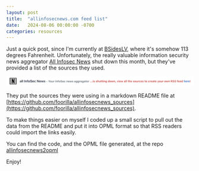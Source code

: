 ```yaml
---
layout: post
title:  "allinfosecnews.com feed list"
date:   2024-08-06 00:00:00 -0700
categories: resources
---
```

Just a quick post, since I'm currently at [BSidesLV](https://bsideslv.org), where it's somehow 113 degrees Fahrenheit. Unfortunately,
the really valuable information security news aggregator [All Infosec News](https://allinfosecnews.com) shut down this month, 
but they've provided a list of the sources they used.

![image of shutdown announcement from allinfosecnews.com](/images/allinfosecnews_shutdown.png)

They put the sources they were using in a markdown README file at [https://github.com/foorilla/allinfosecnews_sources](https://github.com/foorilla/allinfosecnews_sources).

To make things easier on myself I coded up a small script to pull out the data from the README and put it into OPML format so that RSS readers could import the links easily.

You can find the code, and the OPML file generated, at the repo [allinfosecnews2opml](https://github.com/4rv0/allinfosecnews2opml)

Enjoy!



